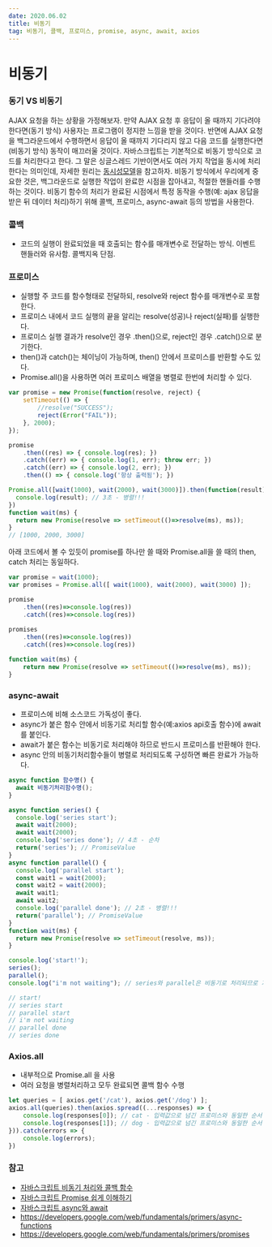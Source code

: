 ```yaml
---
date: 2020.06.02
title: 비동기
tag: 비동기, 콜백, 프로미스, promise, async, await, axios
---
```


# 비동기

### 동기 VS 비동기

AJAX 요청을 하는 상황을 가정해보자. 만약 AJAX 요청 후 응답이 올 때까지 기다려야 한다면(동기 방식) 사용자는 프로그램이 정지한 느낌을 받을 것이다. 반면에 AJAX 요청을 백그라운드에서 수행하면서 응답이 올 때까지 기다리지 않고 다음 코드를 실행한다면(비동기 방식) 동작이 매끄러울 것이다. 자바스크립트는 기본적으로 비동기 방식으로 코드를 처리한다고 한다. 그 말은 싱글스레드 기반이면서도 여러 가지 작업을 동시에 처리한다는 의미인데, 자세한 원리는 [동시성모델](/2020/07/01/동시성모델)을 참고하자. 비동기 방식에서 우리에게 중요한 것은, 백그라운드로 실행한 작업이 완료한 시점을 잡아내고, 적절한 핸들러를 수행하는 것이다. 비동기 함수의 처리가 완료된 시점에서 특정 동작을 수행(예: ajax 응답을 받은 뒤 데이터 처리)하기 위해 콜백, 프로미스, async-await 등의 방법을 사용한다.

### 콜백

- 코드의 실행이 완료되었을 때 호출되는 함수를 매개변수로 전달하는 방식. 이벤트 핸들러와 유사함. 콜백지옥 단점.

### 프로미스

- 실행할 주 코드를 함수형태로 전달하되, resolve와 reject 함수를 매개변수로 포함한다.
- 프로미스 내에서 코드 실행의 끝을 알리는 resolve(성공)나 reject(실패)를 실행한다.
- 프로미스 실행 결과가 resolve인 경우 .then()으로, reject인 경우 .catch()으로 분기한다.
- then()과 catch()는 체이닝이 가능하며, then() 안에서 프로미스를 반환할 수도 있다.
- Promise.all()을 사용하면 여러 프로미스 배열을 병렬로 한번에 처리할 수 있다.

```javascript
var promise = new Promise(function(resolve, reject) {
    setTimeout(() => {        
        //resolve("SUCCESS");
        reject(Error("FAIL"));
    }, 2000);
});
```

```javascript
promise
	.then((res) => { console.log(res); })
	.catch((err) => { console.log(1, err); throw err; })
	.catch((err) => { console.log(2, err); })
	.then(() => { console.log('항상 출력됨'); })
```

```javascript
Promise.all([wait(1000), wait(2000), wait(3000)]).then(function(result) {
  console.log(result); // 3초 - 병렬!!!
})
function wait(ms) {
  return new Promise(resolve => setTimeout(()=>resolve(ms), ms));
}
// [1000, 2000, 3000]
```

아래 코드에서 볼 수 있듯이 promise를 하나만 쓸 때와 Promise.all을 쓸 때의 then, catch 처리는 동일하다.

```javascript
var promise = wait(1000);
var promises = Promise.all([ wait(1000), wait(2000), wait(3000) ]);

promise
	.then((res)=>console.log(res))
	.catch((res)=>console.log(res))
	
promises
	.then((res)=>console.log(res))
	.catch((res)=>console.log(res))

function wait(ms) {
	return new Promise(resolve => setTimeout(()=>resolve(ms), ms));
}
```

### async-await

- 프로미스에 비해 소스코드 가독성이 좋다.
- async가 붙은 함수 안에서 비동기로 처리할 함수(예:axios api호출 함수)에 await를 붙인다.
- await가 붙은 함수는 비동기로 처리해야 하므로 반드시 프로미스를 반환해야 한다.
- async 안의 비동기처리함수들이 병렬로 처리되도록 구성하면 빠른 완료가 가능하다.

```javascript
async function 함수명() {
  await 비동기처리함수명();
}
```

```javascript
async function series() {
  console.log('series start');
  await wait(2000);
  await wait(2000);
  console.log('series done'); // 4초 - 순차
  return('series'); // PromiseValue
}
async function parallel() {
  console.log('parallel start');
  const wait1 = wait(2000);
  const wait2 = wait(2000);
  await wait1;
  await wait2;
  console.log('parallel done'); // 2초 - 병렬!!!
  return('parallel'); // PromiseValue
}
function wait(ms) {
  return new Promise(resolve => setTimeout(resolve, ms));
}

console.log('start!');
series();
parallel();
console.log("i'm not waiting"); // series와 parallel은 비동기로 처리되므로 기다리지 않음

// start!
// series start
// parallel start
// i'm not waiting
// parallel done
// series done
```

### Axios.all

- 내부적으로 Promise.all 을 사용
- 여러 요청을 병렬처리하고 모두 완료되면 콜백 함수 수행

```javascript
let queries = [ axios.get('/cat'), axios.get('/dog') ];
axios.all(queries).then(axios.spread((...responses) => {
	console.log(responses[0]); // cat - 입력값으로 넘긴 프로미스와 동일한 순서
	console.log(responses[1]); // dog - 입력값으로 넘긴 프로미스와 동일한 순서    
})).catch(errors => {
	console.log(errors);
})
```

### 참고

- [자바스크립트 비동기 처리와 콜백 함수](https://joshua1988.github.io/web-development/javascript/javascript-asynchronous-operation/)
- [자바스크립트 Promise 쉽게 이해하기](https://joshua1988.github.io/web-development/javascript/promise-for-beginners/)
- [자바스크립트 async와 await](https://joshua1988.github.io/web-development/javascript/js-async-await/)
- https://developers.google.com/web/fundamentals/primers/async-functions
- https://developers.google.com/web/fundamentals/primers/promises

